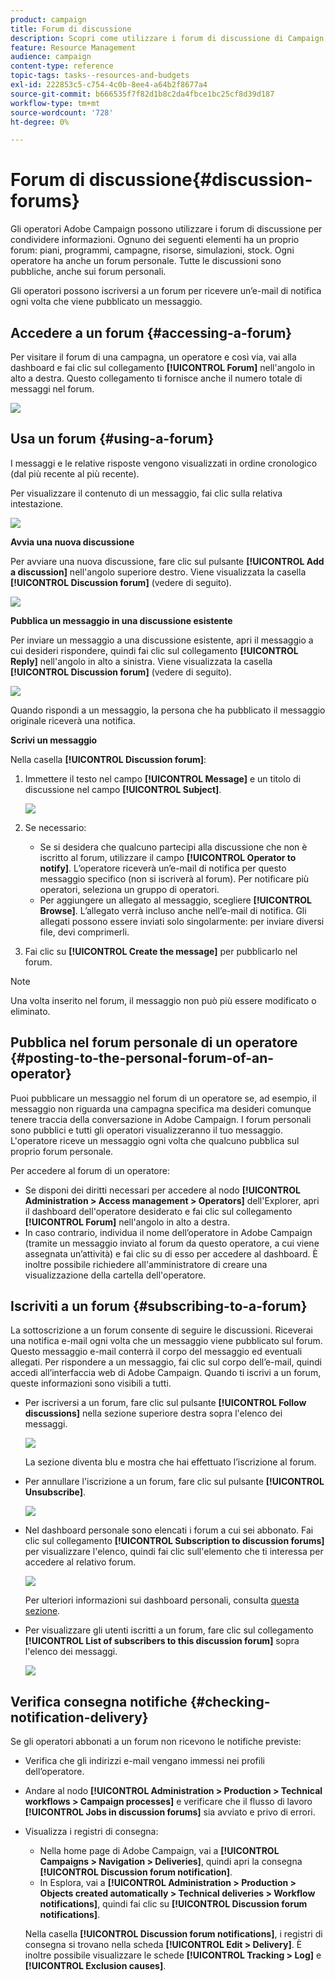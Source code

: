 ```yaml
---
product: campaign
title: Forum di discussione
description: Scopri come utilizzare i forum di discussione di Campaign
feature: Resource Management
audience: campaign
content-type: reference
topic-tags: tasks--resources-and-budgets
exl-id: 222853c5-c754-4c0b-8ee4-a64b2f8677a4
source-git-commit: b666535f7f82d1b8c2da4fbce1bc25cf8d39d187
workflow-type: tm+mt
source-wordcount: '728'
ht-degree: 0%

---
```


# Forum di discussione{#discussion-forums}



Gli operatori Adobe Campaign possono utilizzare i forum di discussione per condividere informazioni. Ognuno dei seguenti elementi ha un proprio forum: piani, programmi, campagne, risorse, simulazioni, stock. Ogni operatore ha anche un forum personale. Tutte le discussioni sono pubbliche, anche sui forum personali.

Gli operatori possono iscriversi a un forum per ricevere un’e-mail di notifica ogni volta che viene pubblicato un messaggio.

## Accedere a un forum {#accessing-a-forum}

Per visitare il forum di una campagna, un operatore e così via, vai alla dashboard e fai clic sul collegamento **[!UICONTROL Forum]** nell&#39;angolo in alto a destra. Questo collegamento ti fornisce anche il numero totale di messaggi nel forum.

![](assets/mrm_forum_access_link.png)

## Usa un forum {#using-a-forum}

I messaggi e le relative risposte vengono visualizzati in ordine cronologico (dal più recente al più recente).

Per visualizzare il contenuto di un messaggio, fai clic sulla relativa intestazione.

![](assets/mrm_forum_expand_msg.png)

**Avvia una nuova discussione**

Per avviare una nuova discussione, fare clic sul pulsante **[!UICONTROL Add a discussion]** nell&#39;angolo superiore destro. Viene visualizzata la casella **[!UICONTROL Discussion forum]** (vedere di seguito).

![](assets/mrm_forum_new_thread.png)

**Pubblica un messaggio in una discussione esistente**

Per inviare un messaggio a una discussione esistente, apri il messaggio a cui desideri rispondere, quindi fai clic sul collegamento **[!UICONTROL Reply]** nell&#39;angolo in alto a sinistra. Viene visualizzata la casella **[!UICONTROL Discussion forum]** (vedere di seguito).

![](assets/mrm_forum_answer_msg.png)

Quando rispondi a un messaggio, la persona che ha pubblicato il messaggio originale riceverà una notifica.

**Scrivi un messaggio**

Nella casella **[!UICONTROL Discussion forum]**:

1. Immettere il testo nel campo **[!UICONTROL Message]** e un titolo di discussione nel campo **[!UICONTROL Subject]**.

   ![](assets/mrm_forum_edit_msg.png)

1. Se necessario:

   * Se si desidera che qualcuno partecipi alla discussione che non è iscritto al forum, utilizzare il campo **[!UICONTROL Operator to notify]**. L’operatore riceverà un’e-mail di notifica per questo messaggio specifico (non si iscriverà al forum). Per notificare più operatori, seleziona un gruppo di operatori.
   * Per aggiungere un allegato al messaggio, scegliere **[!UICONTROL Browse]**. L’allegato verrà incluso anche nell’e-mail di notifica. Gli allegati possono essere inviati solo singolarmente: per inviare diversi file, devi comprimerli.

1. Fai clic su **[!UICONTROL Create the message]** per pubblicarlo nel forum.

>[!NOTE]
>
>Una volta inserito nel forum, il messaggio non può più essere modificato o eliminato.

## Pubblica nel forum personale di un operatore {#posting-to-the-personal-forum-of-an-operator}

Puoi pubblicare un messaggio nel forum di un operatore se, ad esempio, il messaggio non riguarda una campagna specifica ma desideri comunque tenere traccia della conversazione in Adobe Campaign. I forum personali sono pubblici e tutti gli operatori visualizzeranno il tuo messaggio. L&#39;operatore riceve un messaggio ogni volta che qualcuno pubblica sul proprio forum personale.

Per accedere al forum di un operatore:

* Se disponi dei diritti necessari per accedere al nodo **[!UICONTROL Administration > Access management > Operators]** dell&#39;Explorer, apri il dashboard dell&#39;operatore desiderato e fai clic sul collegamento **[!UICONTROL Forum]** nell&#39;angolo in alto a destra.
* In caso contrario, individua il nome dell’operatore in Adobe Campaign (tramite un messaggio inviato al forum da questo operatore, a cui viene assegnata un’attività) e fai clic su di esso per accedere al dashboard. È inoltre possibile richiedere all&#39;amministratore di creare una visualizzazione della cartella dell&#39;operatore.

## Iscriviti a un forum {#subscribing-to-a-forum}

La sottoscrizione a un forum consente di seguire le discussioni. Riceverai una notifica e-mail ogni volta che un messaggio viene pubblicato sul forum. Questo messaggio e-mail conterrà il corpo del messaggio ed eventuali allegati. Per rispondere a un messaggio, fai clic sul corpo dell’e-mail, quindi accedi all’interfaccia web di Adobe Campaign. Quando ti iscrivi a un forum, queste informazioni sono visibili a tutti.

* Per iscriversi a un forum, fare clic sul pulsante **[!UICONTROL Follow discussions]** nella sezione superiore destra sopra l&#39;elenco dei messaggi.

  ![](assets/mrm_forum_subscribe.png)

  La sezione diventa blu e mostra che hai effettuato l’iscrizione al forum.

* Per annullare l&#39;iscrizione a un forum, fare clic sul pulsante **[!UICONTROL Unsubscribe]**.

  ![](assets/mrm_forum_unsubscribe.png)

* Nel dashboard personale sono elencati i forum a cui sei abbonato. Fai clic sul collegamento **[!UICONTROL Subscription to discussion forums]** per visualizzare l&#39;elenco, quindi fai clic sull&#39;elemento che ti interessa per accedere al relativo forum.

  ![](assets/platform_dashboard_operator_subscr_forums.png)

  Per ulteriori informazioni sui dashboard personali, consulta [questa sezione](../../platform/using/access-management-operators.md).

* Per visualizzare gli utenti iscritti a un forum, fare clic sul collegamento **[!UICONTROL List of subscribers to this discussion forum]** sopra l&#39;elenco dei messaggi.

  ![](assets/mrm_forum_subscribers.png)

## Verifica consegna notifiche {#checking-notification-delivery}

Se gli operatori abbonati a un forum non ricevono le notifiche previste:

* Verifica che gli indirizzi e-mail vengano immessi nei profili dell’operatore.
* Andare al nodo **[!UICONTROL Administration > Production > Technical workflows > Campaign processes]** e verificare che il flusso di lavoro **[!UICONTROL Jobs in discussion forums]** sia avviato e privo di errori.
* Visualizza i registri di consegna:

   * Nella home page di Adobe Campaign, vai a **[!UICONTROL Campaigns > Navigation > Deliveries]**, quindi apri la consegna **[!UICONTROL Discussion forum notification]**.
   * In Esplora, vai a **[!UICONTROL Administration > Production > Objects created automatically > Technical deliveries > Workflow notifications]**, quindi fai clic su **[!UICONTROL Discussion forum notifications]**.

  Nella casella **[!UICONTROL Discussion forum notifications]**, i registri di consegna si trovano nella scheda **[!UICONTROL Edit > Delivery]**. È inoltre possibile visualizzare le schede **[!UICONTROL Tracking > Log]** e **[!UICONTROL Exclusion causes]**.

